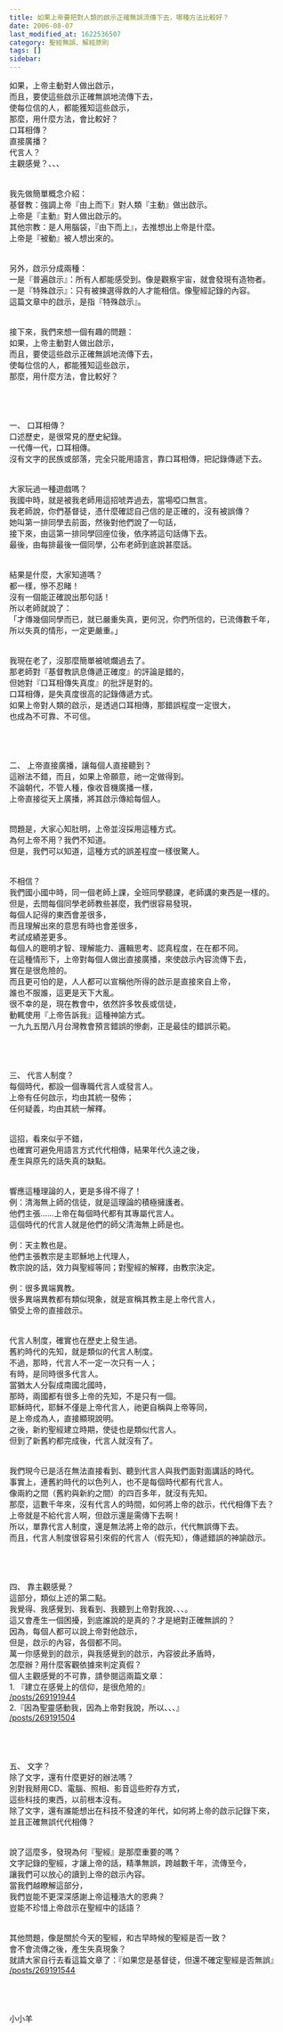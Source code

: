 ```yaml
---
title: 如果上帝要把對人類的啟示正確無誤流傳下去，哪種方法比較好？
date: 2006-08-07
last_modified_at: 1622536507
category: 聖經無誤、解經原則
tags: []
sidebar: 
---
```


<div>如果，上帝主動對人做出啟示，</div>
<div>而且，要使這些啟示正確無誤地流傳下去，</div>
<div>使每位信的人，都能獲知這些啟示，</div>
<div>那麼，用什麼方法，會比較好？</div>
<div>口耳相傳？</div>
<div>直接廣播？</div>
<div>代言人？</div>
<div>主觀感覺？、、、 </div>
<div> </div>
<div> </div>
<div>我先做簡單概念介紹：</div>
<div>基督教：強調上帝『由上而下』對人類『主動』做出啟示。</div>
<div>上帝是『主動』對人做出啟示的。</div>
<div>其他宗教：是人用腦袋，『由下而上』，去推想出上帝是什麼。</div>
<div>上帝是『被動』被人想出來的。</div>
<div> </div>
<div> </div>
<div>另外，啟示分成兩種：</div>
<div>一是『普遍啟示』：所有人都能感受到。像是觀察宇宙，就會發現有造物者。</div>
<div>一是『特殊啟示』：只有被揀選得救的人才能相信。像聖經記錄的內容。</div>
<div>這篇文章中的啟示，是指『特殊啟示』。</div>
<div> </div>
<div> </div>
<div>接下來，我們來想一個有趣的問題：</div>
<div>如果，上帝主動對人做出啟示，</div>
<div>而且，要使這些啟示正確無誤地流傳下去，</div>
<div>使每位信的人，都能獲知這些啟示，</div>
<div>那麼，用什麼方法，會比較好？</div>
<div> </div>
<div> </div>
<div> </div>
<div> </div>
<div>一、 口耳相傳？</div>
<div>口述歷史，是很常見的歷史紀錄。</div>
<div>一代傳一代，口耳相傳。</div>
<div>沒有文字的民族或部落，完全只能用語言，靠口耳相傳，把記錄傳遞下去。</div>
<div> </div>
<div> </div>
<div>大家玩過一種遊戲嗎？</div>
<div>我國中時，就是被我老師用這招唬弄過去，當場啞口無言。</div>
<div>我老師說，你們基督徒，憑什麼確認自己信的是正確的，沒有被誤傳？</div>
<div>她叫第一排同學去前面，然後對他們說了一句話，</div>
<div>接下來，由這第一排同學回座位後，依序將這句話傳下去。</div>
<div>最後，由每排最後一個同學，公布老師到底說甚麼話。</div>
<div> </div>
<div> </div>
<div>結果是什麼，大家知道嗎？</div>
<div>都一樣，慘不忍睹！</div>
<div>沒有一個能正確說出那句話！</div>
<div>所以老師就說了：</div>
<div>「才傳幾個同學而已，就已嚴重失真，更何況，你們所信的，已流傳數千年，</div>
<div>所以失真的情形，一定更嚴重。」</div>
<div> </div>
<div> </div>
<div>我現在老了，沒那麼簡單被唬爛過去了。</div>
<div>那老師對『基督教訊息傳遞正確度』的評論是錯的，</div>
<div>但她對『口耳相傳失真度』的批評是對的。</div>
<div>口耳相傳，是失真度很高的記錄傳遞方式。</div>
<div>如果上帝對人類的啟示，是透過口耳相傳，那錯誤程度一定很大，</div>
<div>也成為不可靠、不可信。</div>
<div> </div>
<div> </div>
<div> </div>
<div> </div>
<div>二、 上帝直接廣播，讓每個人直接聽到？</div>
<div>這辦法不錯，而且，如果上帝願意，祂一定做得到。</div>
<div>不論朝代，不管人種，像收音機廣播一樣，</div>
<div>上帝直接從天上廣播，將其啟示傳給每個人。</div>
<div> </div>
<div> </div>
<div>問題是，大家心知肚明，上帝並沒採用這種方式。</div>
<div>為何上帝不用？我們不知道。</div>
<div>但是，我們可以知道，這種方式的誤差程度一樣很驚人。</div>
<div> </div>
<div> </div>
<div>不相信？</div>
<div>我們國小國中時，同一個老師上課，全班同學聽課，老師講的東西是一樣的。</div>
<div>但是，去問每個同學老師教些甚麼，我們很容易發現，</div>
<div>每個人記得的東西會差很多，</div>
<div>而且理解出來的意思有時也會差很多，</div>
<div>考試成績差更多。</div>
<div>每個人的聰明才智、理解能力、邏輯思考、認真程度，在在都不同。</div>
<div>在這種情形下，上帝對每個人做出直接廣播，來使啟示內容流傳下去，</div>
<div>實在是很危險的。</div>
<div>而且更可怕的是，人人都可以宣稱他所得的啟示是直接來自上帝，</div>
<div>誰也不服誰，這更是天下大亂。</div>
<div>很不幸的是，現在教會中，依然許多牧長或信徒，</div>
<div>動輒使用『上帝告訴我』這種神諭方式。</div>
<div>一九九五閏八月台灣教會預言錯誤的慘劇，正是最佳的錯誤示範。</div>
<div> </div>
<div> </div>
<div> </div>
<div> </div>
<div>三、 代言人制度？</div>
<div>每個時代，都設一個專職代言人或發言人。</div>
<div>上帝有任何啟示，均由其統一發佈；</div>
<div>任何疑義，均由其統一解釋。</div>
<div> </div>
<div> </div>
<div>這招，看來似乎不錯，</div>
<div>也確實可避免用語言方式代代相傳，結果年代久遠之後，</div>
<div>產生與原先的話失真的缺點。</div>
<div> </div>
<div> </div>
<div>響應這種理論的人，更是多得不得了！</div>
<div>例：清海無上師的信徒，就是這理論的積極擁護者。</div>
<div>他們主張……上帝在每個時代都有其專屬代言人。</div>
<div>這個時代的代言人就是他們的師父清海無上師是也。</div>
<div> </div>
<div>例：天主教也是。</div>
<div>他們主張教宗是主耶穌地上代理人，</div>
<div>教宗說的話，效力與聖經等同；對聖經的解釋，由教宗決定。</div>
<div> </div>
<div>例：很多異端異教。</div>
<div>很多異端異教都有類似現象，就是宣稱其教主是上帝代言人，</div>
<div>領受上帝的直接啟示。</div>
<div> </div>
<div> </div>
<div>代言人制度，確實也在歷史上發生過。</div>
<div>舊約時代的先知，就是類似的代言人制度。</div>
<div>不過，那時，代言人不一定一次只有一人；</div>
<div>有時，是同時很多代言人。</div>
<div>當猶太人分裂成南國北國時，</div>
<div>那時，兩國都有很多上帝的先知，不是只有一個。</div>
<div>耶穌時代，耶穌不僅是上帝代言人，祂更自稱與上帝等同，</div>
<div>是上帝成為人，直接顯現說明。</div>
<div>之後，新約聖經建立時期，使徒也是類似代言人。</div>
<div>但到了新舊約都完成後，代言人就沒有了。</div>
<div> </div>
<div> </div>
<div>我們現今已是活在無法直接看到、聽到代言人與我們面對面講話的時代。</div>
<div>事實上，連舊約時代的以色列人，也不是每個時代都有代言人。</div>
<div>像兩約之間（舊約與新約之間）的四百多年，就沒有先知。</div>
<div>那麼，這數千年來，沒有代言人的時間，如何將上帝的啟示，代代相傳下去？</div>
<div>上帝就是不給代言人啊，但啟示還是需傳下去啊！</div>
<div>所以，單靠代言人制度，還是無法將上帝的啟示，代代無誤傳下去。</div>
<div>而且，代言人制度很容易引來假的代言人（假先知），傳遞錯誤的神諭啟示。</div>
<div> </div>
<div> </div>
<div> </div>
<div> </div>
<div>四、 靠主觀感覺？</div>
<div>這部分，類似上述的第二點。</div>
<div>我覺得、我感覺到、我看到、我聽到上帝對我說、、、。</div>
<div>這又會產生一個困擾，到底誰說的是真的？才是絕對正確無誤的？</div>
<div>因為，每個人都可以說上帝對他啟示，</div>
<div>但是，啟示的內容，各個都不同。</div>
<div>萬一你感覺到的啟示，與我感覺到的啟示，內容彼此矛盾時，</div>
<div>怎麼辦？用什麼客觀依據來判定真假？</div>
<div>個人主觀感覺的不可靠，請參閱這兩篇文章：</div>
<div>1.<span style="white-space:pre"> </span>『建立在感覺上的信仰，是很危險的』</div>
<div><a href="/posts/269191944" target="_blank">/posts/269191944</a></div>
<div>2.『因為聖靈感動我，因為上帝對我說，所以、、、』</div>
<div><a href="/posts/269191504" target="_blank">/posts/269191504</a></div>
<div> </div>
<div> </div>
<div> </div>
<div> </div>
<div>五、 文字？</div>
<div>除了文字，還有什麼更好的辦法嗎？</div>
<div>別對我掰用CD、電腦、照相、影音這些貯存方式，</div>
<div>這些科技的東西，以前根本沒有。</div>
<div>除了文字，還有誰能想出在科技不發達的年代，如何將上帝的啟示記錄下來，</div>
<div>並且正確無誤代代相傳？</div>
<div> </div>
<div> </div>
<div>說了這麼多，發現為何『聖經』是那麼重要的嗎？</div>
<div>文字記錄的聖經，才讓上帝的話，精準無誤，跨越數千年，流傳至今，</div>
<div>讓我們可以放心的讀到上帝的啟示內容。</div>
<div>當我們越瞭解這部分，</div>
<div>我們豈能不更深深感謝上帝這種浩大的恩典？</div>
<div>豈能不珍惜上帝啟示在聖經中的話語？</div>
<div> </div>
<div> </div>
<div>其他問題，像是關於今天的聖經，和古早時候的聖經是否一致？</div>
<div>會不會流傳之後，產生失真現象？</div>
<div>就請大家自行去看這篇文章了：『如果您是基督徒，但還不確定聖經是否無誤』</div>
<div><a href="/posts/269191544" target="_blank">/posts/269191544</a></div>
<div> </div>
<div> </div>
<div> </div>
<div> </div>
<div>小小羊</div>
<div> </div>
<div> </div>
